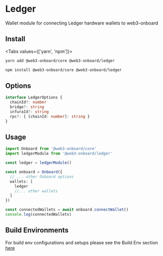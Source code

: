 # Ledger

Wallet module for connecting Ledger hardware wallets to web3-onboard

## Install

<Tabs values={['yarn', 'npm']}>
<TabPanel value="yarn">

```sh copy
yarn add @web3-onboard/core @web3-onboard/ledger
```

  </TabPanel>
  <TabPanel value="npm">

```sh copy
npm install @web3-onboard/core @web3-onboard/ledger
```

  </TabPanel>
</Tabs>

## Options

```typescript
interface LedgerOptions {
  chainId?: number
  bridge?: string
  infuraId?: string
  rpc?: { [chainId: number]: string }
}
```

## Usage

```typescript
import Onboard from '@web3-onboard/core'
import ledgerModule from '@web3-onboard/ledger'

const ledger = ledgerModule()

const onboard = Onboard({
  // ... other Onboard options
  wallets: [
    ledger
    //... other wallets
  ]
})

const connectedWallets = await onboard.connectWallet()
console.log(connectedWallets)
```

## Build Environments
For build env configurations and setups please see the Build Env section [here](/docs/modules/core#build-environments)